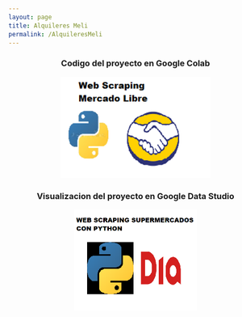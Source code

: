 ```yaml
---
layout: page
title: Alquileres Meli
permalink: /AlquileresMeli
---
```

  <div class="project">
    <center>
    <h3>Codigo del proyecto en Google Colab </h3>
  <a href='https://colab.research.google.com/drive/14DYZGruOPZ-FESxKW509apNLmyGnK9vW?usp=sharing'> <img src="images/web scraping mercado libre.png" alt="Codigo en colab" widh='300' height='200'/> </a>
    </center>
  </div>
  <div class="project">
    <center>
    <h3>Visualizacion del proyecto en Google Data Studio </h3>
  <a href="https://datastudio.google.com/reporting/3dfe07a9-80f3-4c31-a878-4401837251e9"> <img src="images/web scraping  supermercado.png" alt="Visualizacion en Data Studio" widh='300' height='200'/> </a>
    </center>
  </div>

